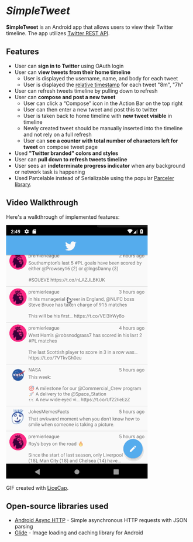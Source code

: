 # *SimpleTweet*

**SimpleTweet** is an Android app that allows users to view their Twitter timeline. The app utilizes [Twitter REST API](https://dev.twitter.com/rest/public).

## Features

- User can **sign in to Twitter** using OAuth login
- User can **view tweets from their home timeline**
  - User is displayed the username, name, and body for each tweet
  - User is displayed the [relative timestamp](https://gist.github.com/nesquena/f786232f5ef72f6e10a7) for each tweet "8m", "7h"
- User can refresh tweets timeline by pulling down to refresh
- User can **compose and post a new tweet**
  - User can click a “Compose” icon in the Action Bar on the top right
  - User can then enter a new tweet and post this to twitter
  - User is taken back to home timeline with **new tweet visible** in timeline
  - Newly created tweet should be manually inserted into the timeline and not rely on a full refresh
  - User can **see a counter with total number of characters left for tweet** on compose tweet page
- Used **"Twitter branded" colors and styles**
- User can **pull down to refresh tweets timeline**
- User sees an **indeterminate progress indicator** when any background or network task is happening
- Used Parcelable instead of Serializable using the popular [Parceler library](http://guides.codepath.org/android/Using-Parceler).

## Video Walkthrough

Here's a walkthrough of implemented features:

<img src='walkthrough.gif' title='Video Walkthrough' width='' alt='Video Walkthrough' />

GIF created with [LiceCap](http://www.cockos.com/licecap/).

## Open-source libraries used

- [Android Async HTTP](https://github.com/codepath/CPAsyncHttpClient) - Simple asynchronous HTTP requests with JSON parsing
- [Glide](https://github.com/bumptech/glide) - Image loading and caching library for Android

